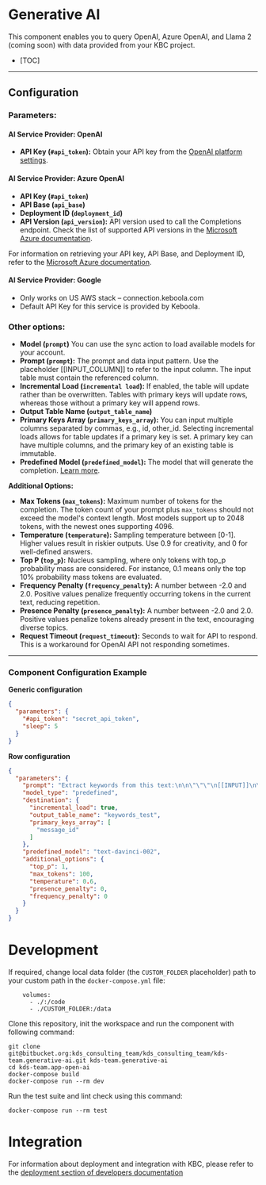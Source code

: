 # Generative AI

This component enables you to query OpenAI, Azure OpenAI, and Llama 2 (coming soon) with data provided from your KBC project.

- [TOC]

---

## Configuration

### Parameters:

#### AI Service Provider: OpenAI

- **API Key (`#api_token`):** Obtain your API key from the [OpenAI platform settings](https://platform.openai.com/account/api-keys).

#### AI Service Provider: Azure OpenAI

- **API Key (`#api_token`)**
- **API Base (`api_base`)**
- **Deployment ID (`deployment_id`)**
- **API Version (`api_version`):** API version used to call the Completions endpoint. Check the list of supported API versions in the [Microsoft Azure documentation](https://learn.microsoft.com/en-us/azure/ai-services/openai/reference?WT.mc_id=AZ-MVP-5004796#completions).

For information on retrieving your API key, API Base, and Deployment ID, refer to the [Microsoft Azure documentation](https://learn.microsoft.com/cs-cz/azure/ai-services/openai/quickstart?tabs=command-line&pivots=programming-language-python#retrieve-key-and-endpoint).

#### AI Service Provider: Google

- Only works on US AWS stack – connection.keboola.com
- Default API Key for this service is provided by Keboola. 

### Other options:

- **Model (`prompt`)** You can use the sync action to load available models for your account.
- **Prompt (`prompt`):** The prompt and data input pattern. Use the placeholder [[INPUT_COLUMN]] to refer to the input column. The input table must contain the referenced column.
- **Incremental Load (`incremental load`):** If enabled, the table will update rather than be overwritten. Tables with primary keys will update rows, whereas those without a primary key will append rows.
- **Output Table Name (`output_table_name`)**
- **Primary Keys Array (`primary_keys_array`):** You can input multiple columns separated by commas, e.g., id, other_id. Selecting incremental loads allows for table updates if a primary key is set. A primary key can have multiple columns, and the primary key of an existing table is immutable.
- **Predefined Model (`predefined_model`):** The model that will generate the completion. [Learn more](https://beta.openai.com/docs/models).

**Additional Options:**

- **Max Tokens (`max_tokens`):** Maximum number of tokens for the completion. The token count of your prompt plus `max_tokens` should not exceed the model's context length. Most models support up to 2048 tokens, with the newest ones supporting 4096.
- **Temperature (`temperature`):** Sampling temperature between [0-1]. Higher values result in riskier outputs. Use 0.9 for creativity, and 0 for well-defined answers.
- **Top P (`top_p`):** Nucleus sampling, where only tokens with top_p probability mass are considered. For instance, 0.1 means only the top 10% probability mass tokens are evaluated.
- **Frequency Penalty (`frequency_penalty`):** A number between -2.0 and 2.0. Positive values penalize frequently occurring tokens in the current text, reducing repetition.
- **Presence Penalty (`presence_penalty`):** A number between -2.0 and 2.0. Positive values penalize tokens already present in the text, encouraging diverse topics.
- **Request Timeout (`request_timeout`):** Seconds to wait for API to respond. This is a workaround for OpenAI API not responding sometimes.

---

### Component Configuration Example

**Generic configuration**

```json
{
  "parameters": {
    "#api_token": "secret_api_token",
    "sleep": 5
  }
}
```

**Row configuration**

```json
{
  "parameters": {
    "prompt": "Extract keywords from this text:\n\n\"\"\"\n[[INPUT]]\n\"\"\"",
    "model_type": "predefined",
    "destination": {
      "incremental_load": true,
      "output_table_name": "keywords_test",
      "primary_keys_array": [
        "message_id"
      ]
    },
    "predefined_model": "text-davinci-002",
    "additional_options": {
      "top_p": 1,
      "max_tokens": 100,
      "temperature": 0.6,
      "presence_penalty": 0,
      "frequency_penalty": 0
    }
  }
}
```


# Development

If required, change local data folder (the `CUSTOM_FOLDER` placeholder) path to your custom path in
the `docker-compose.yml` file:

~~~~~~~~~~~~~~~~~~~~~~~~~~~~~~~~~~~~~~~~~~~~~~~~~~~~~~~~~~~~~~~~~~~~~~~~~~~~~~~~
    volumes:
      - ./:/code
      - ./CUSTOM_FOLDER:/data
~~~~~~~~~~~~~~~~~~~~~~~~~~~~~~~~~~~~~~~~~~~~~~~~~~~~~~~~~~~~~~~~~~~~~~~~~~~~~~~~

Clone this repository, init the workspace and run the component with following command:

~~~~~~~~~~~~~~~~~~~~~~~~~~~~~~~~~~~~~~~~~~~~~~~~~~~~~~~~~~~~~~~~~~~~~~~~~~~~~~~~
git clone git@bitbucket.org:kds_consulting_team/kds_consulting_team/kds-team.generative-ai.git kds-team.generative-ai
cd kds-team.app-open-ai
docker-compose build
docker-compose run --rm dev
~~~~~~~~~~~~~~~~~~~~~~~~~~~~~~~~~~~~~~~~~~~~~~~~~~~~~~~~~~~~~~~~~~~~~~~~~~~~~~~~

Run the test suite and lint check using this command:

~~~~~~~~~~~~~~~~~~~~~~~~~~~~~~~~~~~~~~~~~~~~~~~~~~~~~~~~~~~~~~~~~~~~~~~~~~~~~~~~
docker-compose run --rm test
~~~~~~~~~~~~~~~~~~~~~~~~~~~~~~~~~~~~~~~~~~~~~~~~~~~~~~~~~~~~~~~~~~~~~~~~~~~~~~~~

Integration
===========

For information about deployment and integration with KBC, please refer to the
[deployment section of developers documentation](https://developers.keboola.com/extend/component/deployment/)
